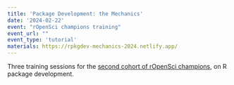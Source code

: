 ```yaml
---
title: 'Package Development: the Mechanics'
date: '2024-02-22'
event: "rOpenSci champions training"
event_url: ""
event_type: 'tutorial'
materials: https://rpkgdev-mechanics-2024.netlify.app/
---
```


Three training sessions for the [second cohort of rOpenSci champions](https://ropensci.org/blog/2024/02/15/champions-program-champions-2024/),
on R package development.